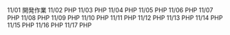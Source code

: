 11/01
開発作業
11/02
PHP
11/03
PHP
11/04
PHP
11/05
PHP
11/06
PHP
11/07
PHP
11/08
PHP
11/09
PHP
11/10
PHP
11/11
PHP
11/12
PHP
11/13
PHP
11/14
PHP
11/15
PHP
11/16
PHP
11/17
PHP

